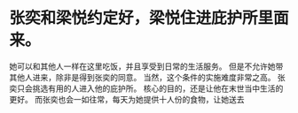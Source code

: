 # 张奕和梁悦约定好，梁悦住进庇护所里面来。
她可以和其他人一样在这里吃饭，并且享受到日常的生活服务。
但是不允许她带其他人进来，除非是得到张奕的同意。
当然，这个条件的实施难度非常之高。
张奕只会挑选有用的人进入他的庇护所。
核心的目的，还是让他在末世当中生活的更好。
而张奕也会一如往常，每天为她提供十人份的食物，让她送去

